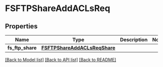 # FSFTPShareAddACLsReq

## Properties
Name | Type | Description | Notes
------------ | ------------- | ------------- | -------------
**fs_ftp_share** | [**FSFTPShareAddACLsReqShare**](FSFTPShareAddACLsReqShare.md) |  | 

[[Back to Model list]](../README.md#documentation-for-models) [[Back to API list]](../README.md#documentation-for-api-endpoints) [[Back to README]](../README.md)


